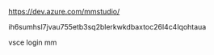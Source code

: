 https://dev.azure.com/mmstudio/

ih6sumhsl7jvau755etb3sq2blerkwkdbaxtoc26l4c4lqohtaua

vsce login mm
